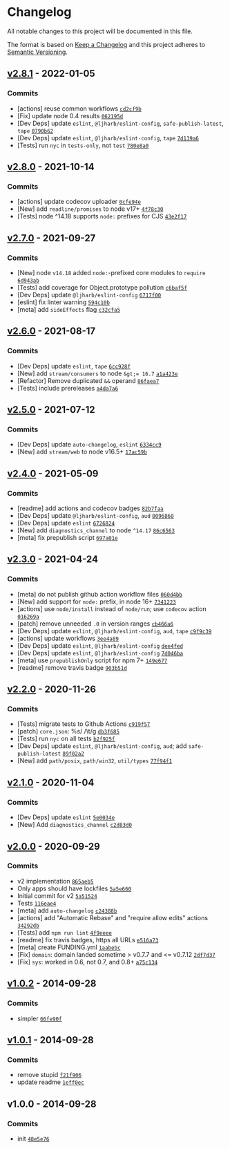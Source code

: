 <h1 id="changelog">Changelog</h1>

<p>All notable changes to this project will be documented in this file.</p>

<p>The format is based on <a href="https://keepachangelog.com/en/1.0.0/">Keep a Changelog</a>
and this project adheres to <a href="https://semver.org/spec/v2.0.0.html">Semantic Versioning</a>.</p>

<h2 id="v2.8.1---2022-01-05"><a href="https://github.com/inspect-js/is-core-module/compare/v2.8.0...v2.8.1">v2.8.1</a> - 2022-01-05</h2>

<h3 id="commits">Commits</h3>

<ul>
<li>[actions] reuse common workflows <a href="https://github.com/inspect-js/is-core-module/commit/cd2cf9b3b66c8d328f65610efe41e9325db7716d"><code>cd2cf9b</code></a></li>
<li>[Fix] update node 0.4 results <a href="https://github.com/inspect-js/is-core-module/commit/062195d89f0876a88b95d378b43f7fcc1205bc5b"><code>062195d</code></a></li>
<li>[Dev Deps] update <code>eslint</code>, <code>@ljharb/eslint-config</code>, <code>safe-publish-latest</code>, <code>tape</code> <a href="https://github.com/inspect-js/is-core-module/commit/0790b6222848c6167132f9f73acc3520fa8d1298"><code>0790b62</code></a></li>
<li>[Dev Deps] update <code>eslint</code>, <code>@ljharb/eslint-config</code>, <code>tape</code> <a href="https://github.com/inspect-js/is-core-module/commit/7d139a6d767709eabf0a0251e074ec1fb230c06e"><code>7d139a6</code></a></li>
<li>[Tests] run <code>nyc</code> in <code>tests-only</code>, not <code>test</code> <a href="https://github.com/inspect-js/is-core-module/commit/780e8a049951c71cf78b1707f0871c48a28bde14"><code>780e8a0</code></a></li>
</ul>

<h2 id="v2.8.0---2021-10-14"><a href="https://github.com/inspect-js/is-core-module/compare/v2.7.0...v2.8.0">v2.8.0</a> - 2021-10-14</h2>

<h3 id="commits">Commits</h3>

<ul>
<li>[actions] update codecov uploader <a href="https://github.com/inspect-js/is-core-module/commit/0cfe94e106a7d005ea03e008c0a21dec13a77904"><code>0cfe94e</code></a></li>
<li>[New] add <code>readline/promises</code> to node v17+ <a href="https://github.com/inspect-js/is-core-module/commit/4f78c3008b1b58b4db6dc91d99610b1bc859da7e"><code>4f78c30</code></a></li>
<li>[Tests] node ^14.18 supports <code>node:</code> prefixes for CJS <a href="https://github.com/inspect-js/is-core-module/commit/43e2f177452cea2f0eaf34f61b5407217bbdb6f4"><code>43e2f17</code></a></li>
</ul>

<h2 id="v2.7.0---2021-09-27"><a href="https://github.com/inspect-js/is-core-module/compare/v2.6.0...v2.7.0">v2.7.0</a> - 2021-09-27</h2>

<h3 id="commits">Commits</h3>

<ul>
<li>[New] node <code>v14.18</code> added <code>node:</code>-prefixed core modules to <code>require</code> <a href="https://github.com/inspect-js/is-core-module/commit/6d943abe81382b9bbe344384d80fbfebe1cc0526"><code>6d943ab</code></a></li>
<li>[Tests] add coverage for Object.prototype pollution <a href="https://github.com/inspect-js/is-core-module/commit/c6baf5f942311a1945c1af41167bb80b84df2af7"><code>c6baf5f</code></a></li>
<li>[Dev Deps] update <code>@ljharb/eslint-config</code> <a href="https://github.com/inspect-js/is-core-module/commit/6717f000d063ea57beb772bded36c2f056ac404c"><code>6717f00</code></a></li>
<li>[eslint] fix linter warning <a href="https://github.com/inspect-js/is-core-module/commit/594c10bb7d39d7eb00925c90924199ff596184b2"><code>594c10b</code></a></li>
<li>[meta] add <code>sideEffects</code> flag <a href="https://github.com/inspect-js/is-core-module/commit/c32cfa5195632944c4dd4284a142b8476e75be13"><code>c32cfa5</code></a></li>
</ul>

<h2 id="v2.6.0---2021-08-17"><a href="https://github.com/inspect-js/is-core-module/compare/v2.5.0...v2.6.0">v2.6.0</a> - 2021-08-17</h2>

<h3 id="commits">Commits</h3>

<ul>
<li>[Dev Deps] update <code>eslint</code>, <code>tape</code> <a href="https://github.com/inspect-js/is-core-module/commit/6cc928f8a4bba66aeeccc4f6beeac736d4bd3081"><code>6cc928f</code></a></li>
<li>[New] add <code>stream/consumers</code> to node <code>&amp;gt;= 16.7</code> <a href="https://github.com/inspect-js/is-core-module/commit/a1a423e467e4cc27df180234fad5bab45943e67d"><code>a1a423e</code></a></li>
<li>[Refactor] Remove duplicated <code>&amp;&amp;</code> operand <a href="https://github.com/inspect-js/is-core-module/commit/86faea738213a2433c62d1098488dc9314dca832"><code>86faea7</code></a></li>
<li>[Tests] include prereleases <a href="https://github.com/inspect-js/is-core-module/commit/a4da7a6abf7568e2aa4fd98e69452179f1850963"><code>a4da7a6</code></a></li>
</ul>

<h2 id="v2.5.0---2021-07-12"><a href="https://github.com/inspect-js/is-core-module/compare/v2.4.0...v2.5.0">v2.5.0</a> - 2021-07-12</h2>

<h3 id="commits">Commits</h3>

<ul>
<li>[Dev Deps] update <code>auto-changelog</code>, <code>eslint</code> <a href="https://github.com/inspect-js/is-core-module/commit/6334cc94f3af7469685bd8f236740991baaf2705"><code>6334cc9</code></a></li>
<li>[New] add <code>stream/web</code> to node v16.5+ <a href="https://github.com/inspect-js/is-core-module/commit/17ac59b662d63e220a2e5728625f005c24f177b2"><code>17ac59b</code></a></li>
</ul>

<h2 id="v2.4.0---2021-05-09"><a href="https://github.com/inspect-js/is-core-module/compare/v2.3.0...v2.4.0">v2.4.0</a> - 2021-05-09</h2>

<h3 id="commits">Commits</h3>

<ul>
<li>[readme] add actions and codecov badges <a href="https://github.com/inspect-js/is-core-module/commit/82b7faa12b56dbe47fbea67e1a5b9e447027ba40"><code>82b7faa</code></a></li>
<li>[Dev Deps] update <code>@ljharb/eslint-config</code>, <code>aud</code> <a href="https://github.com/inspect-js/is-core-module/commit/8096868c024a161ccd4d44110b136763e92eace8"><code>8096868</code></a></li>
<li>[Dev Deps] update <code>eslint</code> <a href="https://github.com/inspect-js/is-core-module/commit/67268249b88230018c510f6532a8046d7326346f"><code>6726824</code></a></li>
<li>[New] add <code>diagnostics_channel</code> to node <code>^14.17</code> <a href="https://github.com/inspect-js/is-core-module/commit/86c65634201b8ff9b3e48a9a782594579c7f5c3c"><code>86c6563</code></a></li>
<li>[meta] fix prepublish script <a href="https://github.com/inspect-js/is-core-module/commit/697a01e3c9c0be074066520954f30fb28532ec57"><code>697a01e</code></a></li>
</ul>

<h2 id="v2.3.0---2021-04-24"><a href="https://github.com/inspect-js/is-core-module/compare/v2.2.0...v2.3.0">v2.3.0</a> - 2021-04-24</h2>

<h3 id="commits">Commits</h3>

<ul>
<li>[meta] do not publish github action workflow files <a href="https://github.com/inspect-js/is-core-module/commit/060d4bb971a29451c19ff336eb56bee27f9fa95a"><code>060d4bb</code></a></li>
<li>[New] add support for <code>node:</code> prefix, in node 16+ <a href="https://github.com/inspect-js/is-core-module/commit/73412230a769f6e81c05eea50b6520cebf54ed2f"><code>7341223</code></a></li>
<li>[actions] use <code>node/install</code> instead of <code>node/run</code>; use <code>codecov</code> action <a href="https://github.com/inspect-js/is-core-module/commit/016269abae9f6657a5254adfbb813f09a05067f9"><code>016269a</code></a></li>
<li>[patch] remove unneeded <code>.0</code> in version ranges <a href="https://github.com/inspect-js/is-core-module/commit/cb466a6d89e52b8389e5c12715efcd550c41cea3"><code>cb466a6</code></a></li>
<li>[Dev Deps] update <code>eslint</code>, <code>@ljharb/eslint-config</code>, <code>aud</code>, <code>tape</code> <a href="https://github.com/inspect-js/is-core-module/commit/c9f9c396ace60ef81906f98059c064e6452473ed"><code>c9f9c39</code></a></li>
<li>[actions] update workflows <a href="https://github.com/inspect-js/is-core-module/commit/3ee4a89fd5a02fccd43882d905448ea6a98e9a3c"><code>3ee4a89</code></a></li>
<li>[Dev Deps] update <code>eslint</code>, <code>@ljharb/eslint-config</code> <a href="https://github.com/inspect-js/is-core-module/commit/dee4fed79690c1d43a22f7fa9426abebdc6d727f"><code>dee4fed</code></a></li>
<li>[Dev Deps] update <code>eslint</code>, <code>@ljharb/eslint-config</code> <a href="https://github.com/inspect-js/is-core-module/commit/7d046ba07ae8c9292e43652694ca808d7b309de8"><code>7d046ba</code></a></li>
<li>[meta] use <code>prepublishOnly</code> script for npm 7+ <a href="https://github.com/inspect-js/is-core-module/commit/149e6771a5ede6d097e71785b467a9c4b4977cc7"><code>149e677</code></a></li>
<li>[readme] remove travis badge <a href="https://github.com/inspect-js/is-core-module/commit/903b51d6b69b98abeabfbc3695c345b02646f19c"><code>903b51d</code></a></li>
</ul>

<h2 id="v2.2.0---2020-11-26"><a href="https://github.com/inspect-js/is-core-module/compare/v2.1.0...v2.2.0">v2.2.0</a> - 2020-11-26</h2>

<h3 id="commits">Commits</h3>

<ul>
<li>[Tests] migrate tests to Github Actions <a href="https://github.com/inspect-js/is-core-module/commit/c919f573c0a92d10a0acad0b650b5aecb033d426"><code>c919f57</code></a></li>
<li>[patch] <code>core.json</code>: %s/    /\t/g <a href="https://github.com/inspect-js/is-core-module/commit/db3f68581f53e73cc09cd675955eb1bdd6a5a39b"><code>db3f685</code></a></li>
<li>[Tests] run <code>nyc</code> on all tests <a href="https://github.com/inspect-js/is-core-module/commit/b2f925f8866f210ef441f39fcc8cc42692ab89b1"><code>b2f925f</code></a></li>
<li>[Dev Deps] update <code>eslint</code>, <code>@ljharb/eslint-config</code>, <code>aud</code>; add <code>safe-publish-latest</code> <a href="https://github.com/inspect-js/is-core-module/commit/89f02a2b4162246dea303a6ee31bb9a550b05c72"><code>89f02a2</code></a></li>
<li>[New] add <code>path/posix</code>, <code>path/win32</code>, <code>util/types</code> <a href="https://github.com/inspect-js/is-core-module/commit/77f94f1e90ffd7c0be2a3f1aa8574ebf7fd981b3"><code>77f94f1</code></a></li>
</ul>

<h2 id="v2.1.0---2020-11-04"><a href="https://github.com/inspect-js/is-core-module/compare/v2.0.0...v2.1.0">v2.1.0</a> - 2020-11-04</h2>

<h3 id="commits">Commits</h3>

<ul>
<li>[Dev Deps] update <code>eslint</code> <a href="https://github.com/inspect-js/is-core-module/commit/5e0034eae57c09c8f1bd769f502486a00f56c6e4"><code>5e0034e</code></a></li>
<li>[New] Add <code>diagnostics_channel</code> <a href="https://github.com/inspect-js/is-core-module/commit/c2d83d0a0225a1a658945d9bab7036ea347d29ec"><code>c2d83d0</code></a></li>
</ul>

<h2 id="v2.0.0---2020-09-29"><a href="https://github.com/inspect-js/is-core-module/compare/v1.0.2...v2.0.0">v2.0.0</a> - 2020-09-29</h2>

<h3 id="commits">Commits</h3>

<ul>
<li>v2 implementation <a href="https://github.com/inspect-js/is-core-module/commit/865aeb5ca0e90248a3dfff5d7622e4751fdeb9cd"><code>865aeb5</code></a></li>
<li>Only apps should have lockfiles <a href="https://github.com/inspect-js/is-core-module/commit/5a5e660d568e37eb44e17fb1ebb12a105205fc2b"><code>5a5e660</code></a></li>
<li>Initial commit for v2 <a href="https://github.com/inspect-js/is-core-module/commit/5a51524e06f92adece5fbb138c69b7b9748a2348"><code>5a51524</code></a></li>
<li>Tests <a href="https://github.com/inspect-js/is-core-module/commit/116eae4fccd01bc72c1fd3cc4b7561c387afc496"><code>116eae4</code></a></li>
<li>[meta] add <code>auto-changelog</code> <a href="https://github.com/inspect-js/is-core-module/commit/c24388bee828d223040519d1f5b226ca35beee63"><code>c24388b</code></a></li>
<li>[actions] add "Automatic Rebase" and "require allow edits" actions <a href="https://github.com/inspect-js/is-core-module/commit/34292dbcbadae0868aff03c22dbd8b7b8a11558a"><code>34292db</code></a></li>
<li>[Tests] add <code>npm run lint</code> <a href="https://github.com/inspect-js/is-core-module/commit/4f9eeee7ddff10698bbf528620f4dc8d4fa3e697"><code>4f9eeee</code></a></li>
<li>[readme] fix travis badges, https all URLs <a href="https://github.com/inspect-js/is-core-module/commit/e516a73b0dccce20938c432b1ba512eae8eff9e9"><code>e516a73</code></a></li>
<li>[meta] create FUNDING.yml <a href="https://github.com/inspect-js/is-core-module/commit/1aabebca98d01f8a04e46bc2e2520fa93cf21ac6"><code>1aabebc</code></a></li>
<li>[Fix] <code>domain</code>: domain landed sometime &gt; v0.7.7 and &lt;= v0.7.12 <a href="https://github.com/inspect-js/is-core-module/commit/2df7d37595d41b15eeada732b706b926c2771655"><code>2df7d37</code></a></li>
<li>[Fix] <code>sys</code>: worked in 0.6, not 0.7, and 0.8+ <a href="https://github.com/inspect-js/is-core-module/commit/a75c134229e1e9441801f6b73f6a52489346eb65"><code>a75c134</code></a></li>
</ul>

<h2 id="v1.0.2---2014-09-28"><a href="https://github.com/inspect-js/is-core-module/compare/v1.0.1...v1.0.2">v1.0.2</a> - 2014-09-28</h2>

<h3 id="commits">Commits</h3>

<ul>
<li>simpler <a href="https://github.com/inspect-js/is-core-module/commit/66fe90f9771581b9adc0c3900baa52c21b5baea2"><code>66fe90f</code></a></li>
</ul>

<h2 id="v1.0.1---2014-09-28"><a href="https://github.com/inspect-js/is-core-module/compare/v1.0.0...v1.0.1">v1.0.1</a> - 2014-09-28</h2>

<h3 id="commits">Commits</h3>

<ul>
<li>remove stupid <a href="https://github.com/inspect-js/is-core-module/commit/f21f906f882c2bd656a5fc5ed6fbe48ddaffb2ac"><code>f21f906</code></a></li>
<li>update readme <a href="https://github.com/inspect-js/is-core-module/commit/1eff0ec69798d1ec65771552d1562911e90a8027"><code>1eff0ec</code></a></li>
</ul>

<h2 id="v1.0.0---2014-09-28">v1.0.0 - 2014-09-28</h2>

<h3 id="commits">Commits</h3>

<ul>
<li>init <a href="https://github.com/inspect-js/is-core-module/commit/48e5e76cac378fddb8c1f7d4055b8dfc943d6b96"><code>48e5e76</code></a></li>
</ul>
